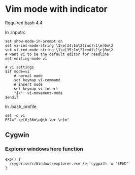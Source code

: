 # Vim mode with indicator

Required bash 4.4

In .inputrc

```
set show-mode-in-prompt on
set vi-ins-mode-string \1\e[34;1m\2(ins)\1\e[0m\2
set vi-cmd-mode-string \1\e[35;1m\2(cmd)\1\e[0m\2
# want vi to be the default editor for readline
set editing-mode vi

# vi settings
$if mode=vi
    # normal mode
    set keymap vi-command
    # insert mode
    set keymap vi-insert
    "jk": vi-movement-mode 
$endif
```

In .bash_profile


```
set -o vi
PS1=" \e[0;36m\u@\h \w> \e[m"
```

## Cygwin

### Explorer windows here function

```
exp() {
  /cygdrive/c/Windows/explorer.exe /e,`cygpath -w "$PWD"`
}
```


